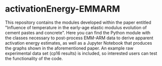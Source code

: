# activationEnergy-EMMARM

This repository contains the modules developed within the paper entitled "Influence of temperature in the early-age elastic modulus evolution of cement pastes and concrete".
Here you can find the Python module with the classes necessary to post-process EMM-ARM data to derive apparent activation energy estimates, as well as a Jupyter Notebook that produces the graphs shown in the aforementioned paper.
An example raw experimental data set (cp16 results) is included, so interested users can test the functionality of the code.
